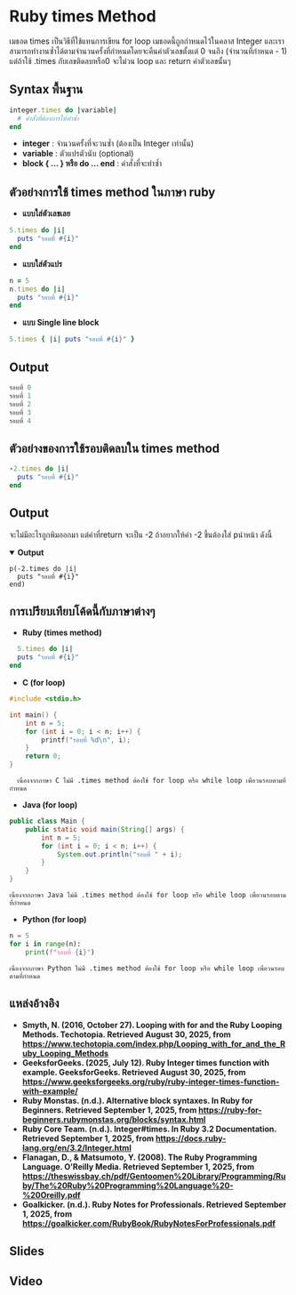 # Ruby times Method 
เมธอด times เป็นวิธีที่ใช้แทนการเขียน for loop เมธอดนี้ถูกกำหนดไว้ในคลาส Integer 
และเราสามารถทำงานซ้ำได้ตามจำนวนครั้งที่กำหนดโดยจะคืนค่าตัวเลขตั้งแต่ 0 จนถึง (จำนวนที่กำหนด - 1) 
แต่ถ้าใช้ .times กับเลขติดลบหรือ0 จะไม่วน loop และ return ค่าตัวเลขนั้นๆ

## Syntax พื้นฐาน
```ruby
integer.times do |variable|
  # คำสั่งที่ต้องการให้ทำซ้ำ
end
```
- **integer** : จำนวนครั้งที่จะวนซ้ำ (ต้องเป็น Integer เท่านั้น)
- **variable** : ตัวแปรตัวนับ (optional)
- **block { ... } หรือ do ... end** : คำสั่งที่จะทำซ้ำ

## ตัวอย่างการใช้ times method ในภาษา ruby
- **แบบใส่ตัวเลขเลย**
```ruby
5.times do |i|
  puts "รอบที่ #{i}"
end
```

- **แบบใส่ตัวแปร**
```ruby
n = 5
n.times do |i|
  puts "รอบที่ #{i}"
end
```

- **แบบ Single line block**
```ruby
5.times { |i| puts "รอบที่ #{i}" }
```

## Output
```ruby
รอบที่ 0
รอบที่ 1
รอบที่ 2
รอบที่ 3
รอบที่ 4
```

## ตัวอย่างของการใช้รอบติดลบใน times method
```ruby
-2.times do |i|
  puts "รอบที่ #{i}"
end
```

## Output
จะไม่มีอะไรถูกพิมออกมา​ แต่ค่าที่return จะเป็น -2 ถ้าอยากให้ค่า -2 ขึ้นต้องใส่ pนำหน้า ดังนี้
<details open>
  <summary><strong>Output</strong></summary>
  <pre><code>p(-2.times do |i|
  puts "รอบที่ #{i}"
end)
</code></pre>
</details>

## การเปรียบเทียบโค้ดนี้กับภาษาต่างๆ
- **Ruby (times method)**
```ruby
  5.times do |i|
  puts "รอบที่ #{i}"
end
```

- **C (for loop)**
```c
#include <stdio.h>

int main() {
    int n = 5;
    for (int i = 0; i < n; i++) {
        printf("รอบที่ %d\n", i);
    }
    return 0;
}
```
      เนื่องจากภาษา C ไม่มี .times method ต้องใช้ for loop หรือ while loop เพื่อวนรอบตามที่กำหนด

- **Java (for loop)**
```java
public class Main {
    public static void main(String[] args) {
        int n = 5;
        for (int i = 0; i < n; i++) {
            System.out.println("รอบที่ " + i);
        }
    }
}
```

    เนื่องจากภาษา Java ไม่มี .times method ต้องใช้ for loop หรือ while loop เพื่อวนรอบตามที่กำหนด

- **Python (for loop)**
```python
n = 5
for i in range(n):
    print(f"รอบที่ {i}")
```
    เนื่องจากภาษา Python ไม่มี .times method ต้องใช้ for loop หรือ while loop เพื่อวนรอบตามที่กำหนด



## แหล่งอ้างอิง
- **Smyth, N. (2016, October 27). Looping with for and the Ruby Looping Methods. Techotopia. Retrieved August 30, 2025, from
https://www.techotopia.com/index.php/Looping_with_for_and_the_Ruby_Looping_Methods**
- **GeeksforGeeks. (2025, July 12). Ruby Integer times function with example. GeeksforGeeks. Retrieved August 30, 2025, from https://www.geeksforgeeks.org/ruby/ruby-integer-times-function-with-example/**
- **Ruby Monstas. (n.d.). Alternative block syntaxes. In Ruby for Beginners. Retrieved September 1, 2025, from https://ruby-for-beginners.rubymonstas.org/blocks/syntax.html**
- **Ruby Core Team. (n.d.). Integer#times. In Ruby 3.2 Documentation. Retrieved September 1, 2025, from https://docs.ruby-lang.org/en/3.2/Integer.html**
- **Flanagan, D., & Matsumoto, Y. (2008). The Ruby Programming Language. O’Reilly Media. Retrieved September 1, 2025, from https://theswissbay.ch/pdf/Gentoomen%20Library/Programming/Ruby/The%20Ruby%20Programming%20Language%20-%20Oreilly.pdf**
- **Goalkicker. (n.d.). Ruby Notes for Professionals. Retrieved September 1, 2025, from https://goalkicker.com/RubyBook/RubyNotesForProfessionals.pdf**

## Slides

## Video
